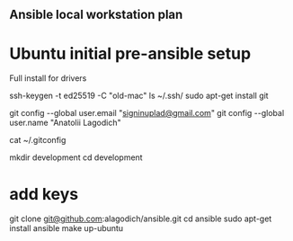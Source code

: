 ## Ansible local workstation plan




# Ubuntu initial pre-ansible setup
Full install for drivers
   
ssh-keygen -t ed25519 -C "old-mac"
ls ~/.ssh/
sudo apt-get install git

git config --global user.email "signinuplad@gmail.com"
git config --global user.name "Anatolii Lagodich"

cat ~/.gitconfig

mkdir development
cd development

# add keys
git clone git@github.com:alagodich/ansible.git
cd ansible
sudo apt-get install ansible
make up-ubuntu

